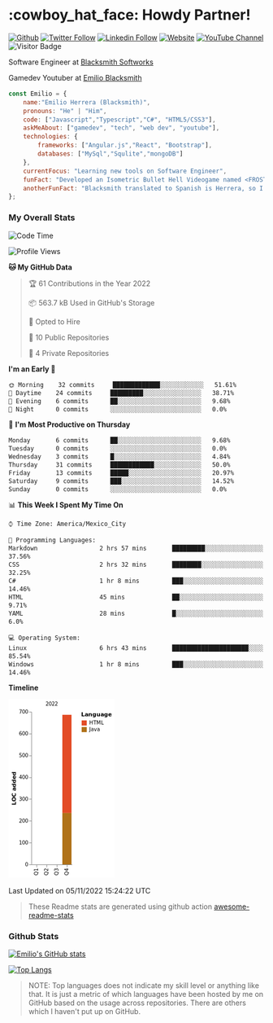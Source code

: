 <h1>:cowboy_hat_face:
Howdy Partner!
</h1>
<a href="https://github.com/EmilioBlacksmith"><img alt="Github" src="https://img.shields.io/github/followers/EmilioBlacksmith.svg?style=social&label=Follow&maxAge=2592000"/></a>
<a href="https://twitter.com/intent/follow?screen_name=EmilioBlacksmit"><img alt="Twitter Follow" src="https://img.shields.io/twitter/follow/EmilioBlacksmit?label=Follow)"/></a>
<a href="https://www.linkedin.com/in/emilioblacksmith/"><img alt="Linkedin Follow" src="https://img.shields.io/badge/-EmilioBlacksmith-blue?style=flat-square&logo=Linkedin&logoColor=white&link=https://www.linkedin.com/in/emilioblacksmith/"></a>
<a href="https://emilioblacksmith.com/"><img alt="Website" src="https://img.shields.io/badge/Website-46a2f1.svg?&style=flat-square&logo=Google-Chrome&logoColor=white&link=https://emilioblacksmith.com/"></a>
<a href="https://www.youtube.com/channel/UC1ZeE2i5QwVwhWOV-HveneQ"><img alt="YouTube Channel" src="https://img.shields.io/youtube/channel/subscribers/UC1ZeE2i5QwVwhWOV-HveneQ?style=social"></a>
<img alt="Visitor Badge" src="https://visitor-badge.glitch.me/badge?page_id=EmilioBlacksmith.EmilioBlacksmith">

<p>Software Engineer at <a href="https://www.linkedin.com/company/blacksmith-softworks/">Blacksmith Softworks</a></p>
<p>Gamedev Youtuber at <a href="https://www.youtube.com/channel/UC1ZeE2i5QwVwhWOV-HveneQ">Emilio Blacksmith</a></p>

```javascript
const Emilio = {
    name:"Emilio Herrera (Blacksmith)",
    pronouns: "He" | "Him",
    code: ["Javascript","Typescript","C#", "HTML5/CSS3"],
    askMeAbout: ["gamedev", "tech", "web dev", "youtube"],
    technologies: {
        frameworks: ["Angular.js","React", "Bootstrap"],
        databases: ["MySql","Squlite","mongoDB"]
    },
    currentFocus: "Learning new tools on Software Engineer",
    funFact: "Developed an Isometric Bullet Hell Videogame named <FROSTBITE>",
    anotherFunFact: "Blacksmith translated to Spanish is Herrera, so I just made that into my my online last name"
};
```

### My Overall Stats
<!--START_SECTION:waka-->
![Code Time](http://img.shields.io/badge/Code%20Time-8%20hrs%2015%20mins-blue)

![Profile Views](http://img.shields.io/badge/Profile%20Views-50-blue)

**🐱 My GitHub Data** 

> 🏆 61 Contributions in the Year 2022
 > 
> 📦 563.7 kB Used in GitHub's Storage 
 > 
> 💼 Opted to Hire
 > 
> 📜 10 Public Repositories 
 > 
> 🔑 4 Private Repositories  
 > 
**I'm an Early 🐤** 

```text
🌞 Morning    32 commits     █████████████░░░░░░░░░░░░   51.61% 
🌆 Daytime    24 commits     █████████░░░░░░░░░░░░░░░░   38.71% 
🌃 Evening    6 commits      ██░░░░░░░░░░░░░░░░░░░░░░░   9.68% 
🌙 Night      0 commits      ░░░░░░░░░░░░░░░░░░░░░░░░░   0.0%

```
📅 **I'm Most Productive on Thursday** 

```text
Monday       6 commits      ██░░░░░░░░░░░░░░░░░░░░░░░   9.68% 
Tuesday      0 commits      ░░░░░░░░░░░░░░░░░░░░░░░░░   0.0% 
Wednesday    3 commits      █░░░░░░░░░░░░░░░░░░░░░░░░   4.84% 
Thursday     31 commits     ████████████░░░░░░░░░░░░░   50.0% 
Friday       13 commits     █████░░░░░░░░░░░░░░░░░░░░   20.97% 
Saturday     9 commits      ███░░░░░░░░░░░░░░░░░░░░░░   14.52% 
Sunday       0 commits      ░░░░░░░░░░░░░░░░░░░░░░░░░   0.0%

```


📊 **This Week I Spent My Time On** 

```text
⌚︎ Time Zone: America/Mexico_City

💬 Programming Languages: 
Markdown                 2 hrs 57 mins       █████████░░░░░░░░░░░░░░░░   37.56% 
CSS                      2 hrs 32 mins       ████████░░░░░░░░░░░░░░░░░   32.25% 
C#                       1 hr 8 mins         ███░░░░░░░░░░░░░░░░░░░░░░   14.46% 
HTML                     45 mins             ██░░░░░░░░░░░░░░░░░░░░░░░   9.71% 
YAML                     28 mins             █░░░░░░░░░░░░░░░░░░░░░░░░   6.0%

💻 Operating System: 
Linux                    6 hrs 43 mins       █████████████████████░░░░   85.54% 
Windows                  1 hr 8 mins         ███░░░░░░░░░░░░░░░░░░░░░░   14.46%

```

**Timeline**

![Chart not found](https://raw.githubusercontent.com/EmilioBlacksmith/EmilioBlacksmith/main/charts/bar_graph.png) 


 Last Updated on 05/11/2022 15:24:22 UTC
<!--END_SECTION:waka-->

>These Readme stats are generated using github action [awesome-readme-stats](https://github.com/anmol098/waka-readme-stats)

### Github Stats
[![Emilio's GitHub stats](https://github-readme-stats.vercel.app/api?username=EmilioBlacksmith&hide=prs,contribs&show_icons=true&theme=dark)](https://github.com/EmilioBlacksmith)

[![Top Langs](https://github-readme-stats.vercel.app/api/top-langs/?username=EmilioBlacksmith&layout=compact&theme=dark)](https://github.com/EmilioBlacksmith)

> NOTE: Top languages does not indicate my skill level or anything like that. It is just a metric of which languages have been hosted by me on GitHub based on the usage across repositories. There are others which I haven't put up on GitHub.